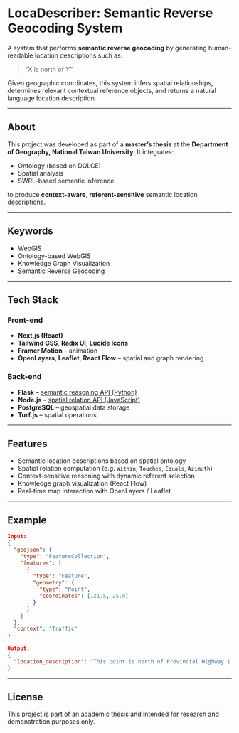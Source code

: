 

# LocaDescriber: Semantic Reverse Geocoding System

A system that performs **semantic reverse geocoding** by generating human-readable location descriptions such as:

> “X is north of Y”

Given geographic coordinates, this system infers spatial relationships, determines relevant contextual reference objects, and returns a natural language location description.

---

## About

This project was developed as part of a **master’s thesis** at the **Department of Geography, National Taiwan University**. It integrates:

- Ontology (based on DOLCE)
- Spatial analysis
- SWRL-based semantic inference

to produce **context-aware**, **referent-sensitive** semantic location descriptions.

---

## Keywords

- WebGIS  
- Ontology-based WebGIS  
- Knowledge Graph Visualization  
- Semantic Reverse Geocoding  

---

## Tech Stack

### Front-end

- **Next.js (React)**
- **Tailwind CSS**, **Radix UI**, **Lucide Icons**
- **Framer Motion** – animation
- **OpenLayers**, **Leaflet**, **React Flow** – spatial and graph rendering

### Back-end

- **Flask** – [semantic reasoning API (Python)](https://github.com/TingLong8912/spatial-operations.git)
- **Node.js** – [spatial relation API (JavaScript)]((https://github.com/TingLong8912/ontology-based-reverse-geocoding.git))
- **PostgreSQL** – geospatial data storage
- **Turf.js** – spatial operations

---

## Features

- Semantic location descriptions based on spatial ontology
- Spatial relation computation (e.g. `Within`, `Touches`, `Equals`, `Azimuth`)
- Context-sensitive reasoning with dynamic referent selection
- Knowledge graph visualization (React Flow)
- Real-time map interaction with OpenLayers / Leaflet

---

## Example

```json
Input:
{
  "geojson": {
    "type": "FeatureCollection",
    "features": [
      {
        "type": "Feature",
        "geometry": {
          "type": "Point",
          "coordinates": [121.5, 25.0]
        }
      }
    ]
  },
  "context": "Traffic"
}
```

```json
Output:
{
  "location_description": "This point is north of Provincial Highway 1 in Taipei City."
}
```

---

## License

This project is part of an academic thesis and intended for research and demonstration purposes only.